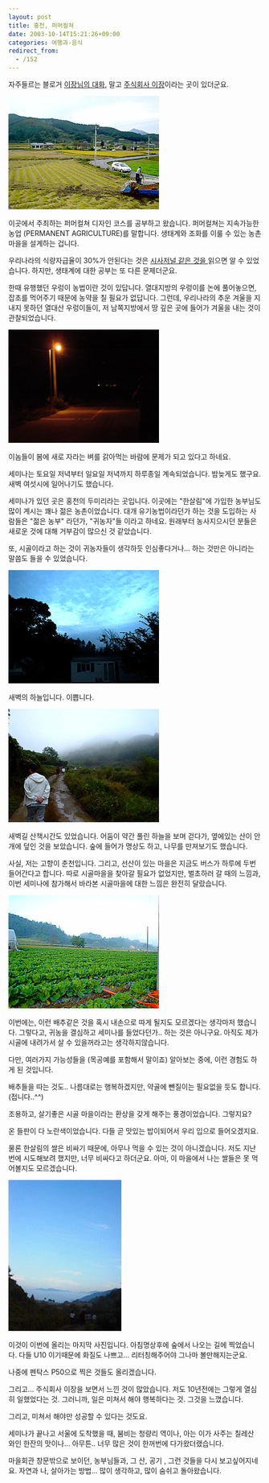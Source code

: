 ```yaml
---
layout: post
title: 홍천, 퍼머컬쳐
date: 2003-10-14T15:21:26+09:00
categories: 여행과-음식
redirect_from:
  - /152
---
```


자주들르는 블로거 <a href="http://ejang.new21.org/" target="bb">이장님의 대화</a>, 말고 <a href="http://www.e-jang.net" target="bb">주식회사 이장</a>이라는 곳이 있더군요.

![ ](/assets/media/logs_archives_DSC02134.jpg)

이곳에서 주최하는 퍼머컬쳐 디자인 코스를 공부하고 왔습니다. 퍼머컬쳐는 지속가능한 농업 (PERMANENT AGRICULTURE)를 말합니다. 생태계와 조화를 이룰 수 있는 농촌마을을 설계하는 겁니다.

우리나라의 식량자급율이 30%가 안된다는 것은 <a href="/266" target="bb">시사저널 같은 것을 </a>읽으면 알 수 있었습니다. 하지만, 생태계에 대한 공부는 또 다른 문제더군요.

한때 유행했던 우렁이 농법이란 것이 있답니다. 열대지방의 우렁이를 논에 풀어놓으면, 잡초를 먹어주기 때문에 농약을 칠 필요가 없답니다. 그런데, 우리나라의 추운 겨울을 지내지 못하던 열대산 우렁이들이, 저 남쪽지방에서 땅 깊은 곳에 들어가 겨울을 내는 것이 관찰되었습니다.

![ ](/assets/media/logs_archives_DSC02136.jpg)

이놈들이 봄에 새로 자라는 벼를 갉아먹는 바람에 문제가 되고 있다고 하네요.

세미나는 토요일 저녁부터 일요일 저녁까지 하루종일 계속되었습니다. 밤늦게도 했구요. 새벽 여섯시에 일어나기도 했습니다.

세미나가 있던 곳은 홍천의 두미리라는 곳입니다. 이곳에는 "한살림"에 가입한 농부님도 많이 계시는 꽤나 젊은 농촌이었습니다. 대개 유기농법이라던가 하는 것을 도입하는 사람들은 "젊은 농부" 라던가, "귀농자"들 이라고 하네요. 원래부터 농사지으시던 분들은 새로운 것에 대해 거부감이 많으신 것 같았습니다.

또, 시골이라고 하는 것이 귀농자들이 생각하듯 인심좋다거나... 하는 것만은 아니라는 말씀도 들을 수 있었습니다.

![ ](/assets/media/logs_archives_DSC02150.jpg)

새벽의 하늘입니다. 이쁩니다.

![ ](/assets/media/logs_archives_DSC02154.jpg)

새벽길 산책시간도 있었습니다. 어둠이 약간 풀린 하늘을 보며 걷다가, 옆에있는 산이 안개에 덮인 것을 보았습니다. 숲에 들어가 명상도 하고, 나무를 만져보기도 했습니다.

사실, 저는 고향이 춘천입니다. 그리고, 선산이 있는 마을은 지금도 버스가 하루에 두번 들어간다고 합니다. 따로 시골마을을 찾아갈 필요가 없었지만, 벌초하러 갈 때의 느낌과, 이번 세미나에 참가해서 바라본 시골마을에 대한 느낌은 완전히 달랐습니다.

![ ](/assets/media/logs_archives_DSC02163.jpg)

이번에는, 이런 배추같은 것을 혹시 내손으로 따게 될지도 모르겠다는 생각마저 했습니다. 그렇다고, 귀농을 결심하고 세미나를 들었다던가.. 하는 것은 아니구요. 아직도 제가 시골에 내려가서 살 수 있을꺼라고는 생각하지않습니다.

다만, 여러가지 가능성들을 (목공예를 포함해서 말이죠) 알아보는 중에, 이런 경험도 하게 된 것입니다.

배추들을 따는 것도.. 나름대로는 행복하겠지만, 약골에 뺀질이는 필요없을 듯도 합니다. (접니다..^^)

조용하고, 살기좋은 시골 마을이라는 환상을 갖게 해주는 풍경이었습니다. 그렇지요?

온 들판이 다 노란색이었습니다. 다들 곧 맛있는 밥이되어서 우리 입으로 들어오겠지요.

물론 한살림의 쌀은 비싸기 때문에, 아무나 먹을 수 있는 것이 아니겠습니다. 저도 지난번에 시도해보려 했지만, 너무 비싸다고 하더군요. 아마, 이 마을에서 나는 쌀들은 못 먹어볼지도 모르겠습니다.

![ ](/assets/media/logs_archives_DSC02162.jpg)

이것이 이번에 올리는 마지막 사진입니다. 아침명상후에 숲에서 나오는 길에 찍었습니다. 다들 U10 이기때문에 화질도 나쁘고... 리터칭해주어야 그나마 볼만해지는군요.

나중에 펜탁스 P50으로 찍은 것들도 올리겠습니다.

그리고... 주식회사 이장을 보면서 느낀 것이 많았습니다. 저도 10년전에는 그렇게 열심히 일했었다는 것. 그러니까, 일은 미쳐서 해야 행복하다는 것. 그것을 느꼈습니다.

그리고, 미쳐서 해야만 성공할 수 있다는 것도요.

세미나가 끝나고 서울에 도착했을 때, 붐비는 청량리 역이나, 아는 이가 사주는 칠레산 와인 한잔의 맛이나... 아무튼.. 너무 많은 것이 한꺼번에 다가왔더랬습니다.

마을회관 창문밖으로 보이던, 농부님들과, 그 산, 공기 , 그런 것들을 다시 보고싶어지네요. 자연과 나, 살아가는 방법... 많이 생각하고, 많이 숨쉬고 돌아왔습니다.
